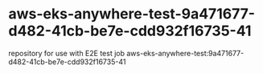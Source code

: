 # aws-eks-anywhere-test-9a471677-d482-41cb-be7e-cdd932f16735-41
repository for use with E2E test job aws-eks-anywhere-test:9a471677-d482-41cb-be7e-cdd932f16735-41
